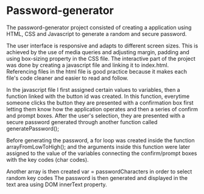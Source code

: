 # Password-generator

The password-generator project consisted of creating a application using HTML, CSS and Javascript to generate a random and secure password.

The user interface is responsive and adapts to different screen sizes. This is achieved by the use of media queries and adjusting margin, padding and using box-sizing property in the CSS file. 
The interactive part of the project was done by creating a javascript file and linking it to index.html. Referencing files in the html file is good practice because it makes each file's code cleaner and easier to read and follow. 

In the javascript file I first assigned certain values to variables, then a function linked with the button id was created. In this function, everytime someone clicks the button they are presented with a confirmation box first letting them know how the application operates and then a series of confirm and prompt boxes. 
After the user's selection, they are presented with a secure password generated through another function called generatePassword();

Before generating the password, a for loop was created inside the function arrayFromLowToHigh(); and the arguments inside this function were later assigned to the value of the variables connecting the confirm/prompt boxes with the key codes (char codes).

Another array is then created var = passwordCharacters in order to select random key codes
The password is then generated and displayed in the text area using DOM innerText property.


